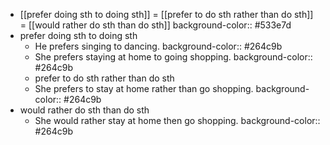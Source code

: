 - [[prefer doing sth to doing sth]] = [[prefer to do sth rather than do sth]] = [[would rather do sth than do sth]]
  background-color:: #533e7d
- prefer doing sth to doing sth
	- He prefers singing to dancing.
	  background-color:: #264c9b
	- She prefers staying at home to going shopping.
	  background-color:: #264c9b
	- prefer to do sth rather than do sth
	- She prefers to stay at home rather than go shopping.
	  background-color:: #264c9b
- would rather do sth than do sth
	- She would rather stay at home then go shopping.
	  background-color:: #264c9b